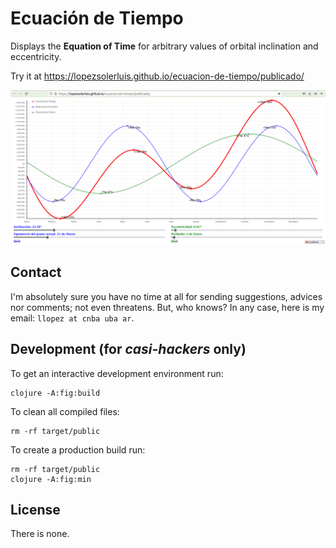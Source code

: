 # Ecuación de Tiempo

Displays the **Equation of Time** for arbitrary values of orbital inclination and eccentricity.

Try it at <https://lopezsolerluis.github.io/ecuacion-de-tiempo/publicado/>

![Captura de pantalla](https://github.com/lopezsolerluis/ecuacion-de-tiempo/blob/master/resources/public/captura.png?raw=true)

## Contact

I'm absolutely sure you have no time at all for sending suggestions, advices nor comments; not even threatens. But, who knows? In any case, here is my email: `llopez at cnba uba ar`.

## Development (for *casi-hackers* only)

To get an interactive development environment run:

    clojure -A:fig:build

To clean all compiled files:

    rm -rf target/public

To create a production build run:

	rm -rf target/public
	clojure -A:fig:min


## License

There is none.
